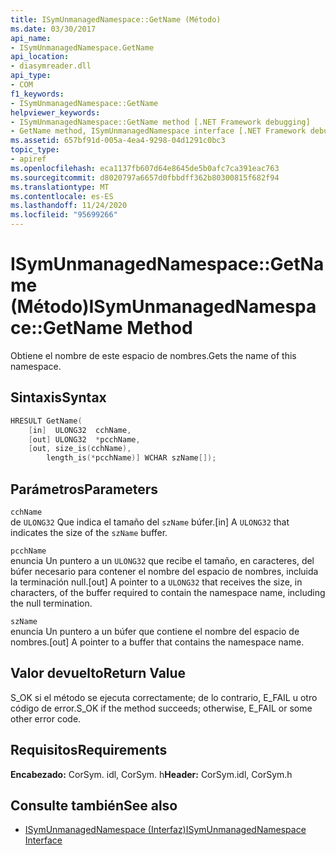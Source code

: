 ```yaml
---
title: ISymUnmanagedNamespace::GetName (Método)
ms.date: 03/30/2017
api_name:
- ISymUnmanagedNamespace.GetName
api_location:
- diasymreader.dll
api_type:
- COM
f1_keywords:
- ISymUnmanagedNamespace::GetName
helpviewer_keywords:
- ISymUnmanagedNamespace::GetName method [.NET Framework debugging]
- GetName method, ISymUnmanagedNamespace interface [.NET Framework debugging]
ms.assetid: 657bf91d-005a-4ea4-9298-04d1291c0bc3
topic_type:
- apiref
ms.openlocfilehash: eca1137fb607d64e8645de5b0afc7ca391eac763
ms.sourcegitcommit: d8020797a6657d0fbbdff362b80300815f682f94
ms.translationtype: MT
ms.contentlocale: es-ES
ms.lasthandoff: 11/24/2020
ms.locfileid: "95699266"
---
```

# <a name="isymunmanagednamespacegetname-method"></a><span data-ttu-id="1267e-102">ISymUnmanagedNamespace::GetName (Método)</span><span class="sxs-lookup"><span data-stu-id="1267e-102">ISymUnmanagedNamespace::GetName Method</span></span>

<span data-ttu-id="1267e-103">Obtiene el nombre de este espacio de nombres.</span><span class="sxs-lookup"><span data-stu-id="1267e-103">Gets the name of this namespace.</span></span>  
  
## <a name="syntax"></a><span data-ttu-id="1267e-104">Sintaxis</span><span class="sxs-lookup"><span data-stu-id="1267e-104">Syntax</span></span>  
  
```cpp  
HRESULT GetName(  
    [in]  ULONG32  cchName,  
    [out] ULONG32  *pcchName,  
    [out, size_is(cchName),  
        length_is(*pcchName)] WCHAR szName[]);  
```  
  
## <a name="parameters"></a><span data-ttu-id="1267e-105">Parámetros</span><span class="sxs-lookup"><span data-stu-id="1267e-105">Parameters</span></span>  

 `cchName`  
 <span data-ttu-id="1267e-106">de `ULONG32` Que indica el tamaño del `szName` búfer.</span><span class="sxs-lookup"><span data-stu-id="1267e-106">[in] A `ULONG32` that indicates the size of the `szName` buffer.</span></span>  
  
 `pcchName`  
 <span data-ttu-id="1267e-107">enuncia Un puntero a un `ULONG32` que recibe el tamaño, en caracteres, del búfer necesario para contener el nombre del espacio de nombres, incluida la terminación null.</span><span class="sxs-lookup"><span data-stu-id="1267e-107">[out] A pointer to a `ULONG32` that receives the size, in characters, of the buffer required to contain the namespace name, including the null termination.</span></span>  
  
 `szName`  
 <span data-ttu-id="1267e-108">enuncia Un puntero a un búfer que contiene el nombre del espacio de nombres.</span><span class="sxs-lookup"><span data-stu-id="1267e-108">[out] A pointer to a buffer that contains the namespace name.</span></span>  
  
## <a name="return-value"></a><span data-ttu-id="1267e-109">Valor devuelto</span><span class="sxs-lookup"><span data-stu-id="1267e-109">Return Value</span></span>  

 <span data-ttu-id="1267e-110">S_OK si el método se ejecuta correctamente; de lo contrario, E_FAIL u otro código de error.</span><span class="sxs-lookup"><span data-stu-id="1267e-110">S_OK if the method succeeds; otherwise, E_FAIL or some other error code.</span></span>  
  
## <a name="requirements"></a><span data-ttu-id="1267e-111">Requisitos</span><span class="sxs-lookup"><span data-stu-id="1267e-111">Requirements</span></span>  

 <span data-ttu-id="1267e-112">**Encabezado:** CorSym. idl, CorSym. h</span><span class="sxs-lookup"><span data-stu-id="1267e-112">**Header:** CorSym.idl, CorSym.h</span></span>  
  
## <a name="see-also"></a><span data-ttu-id="1267e-113">Consulte también</span><span class="sxs-lookup"><span data-stu-id="1267e-113">See also</span></span>

- [<span data-ttu-id="1267e-114">ISymUnmanagedNamespace (Interfaz)</span><span class="sxs-lookup"><span data-stu-id="1267e-114">ISymUnmanagedNamespace Interface</span></span>](isymunmanagednamespace-interface.md)
